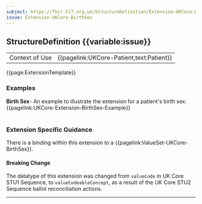 ```yaml
---
subject: https://fhir.hl7.org.uk/StructureDefinition/Extension-UKCore-BirthSex
issue: Extension-UKCore-BirthSex
---
```

## StructureDefinition {{variable:issue}}

<table id="addToTranspose">
<tr><td>Context of Use</td>
<td>{{pagelink:UKCore-Patient,text:Patient}}</td>
</tr>
</table>

{{page:ExtensionTemplate}}

<div id="Examples" class="tabcontent">
  <h3>Examples</h3>
  <b>Birth Sex</b>- An example to illustrate the extension for a patient's birth sex.<br>
  {{pagelink:UKCore-Extension-BirthSex-Example}}
  <br><br>
</div>

<h3 id="guidance-birthsex">Extension Specific Guidance</h3>

There is a binding within this extension to a {{pagelink:ValueSet-UKCore-BirthSex}}.

<div markdown="span" class="alert alert-warning" role="alert"><h4><i class="fa fa-warning"></i> Breaking Change</h4>
The datatype of this extension was changed from <code>valueCode</code> in UK Core STU1 Sequence, to <code>valueCodeableConcept</code>, as a result of the UK Core STU2 Sequence ballot reconciliation actions.
</div> 

---
